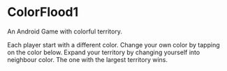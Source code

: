 # ColorFlood1
An Android Game with colorful territory.

Each player start with a different color.
Change your own color by tapping on the color below.
Expand your territory by changing yourself into neighbour color.
The one with the largest territory wins.
